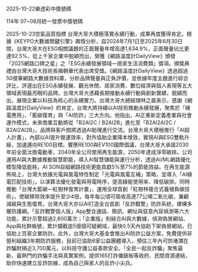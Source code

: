 
2025-10-22樂透彩中獎號碼

                                
114年 07~08月統一發票中獎號碼
                             
2025-10-23空氣品質指標
                              台灣大哥大積極落實永續行動，成果再度獲得肯定。根據《KEYPO大數據關鍵引擎》輿情分析，自2024年7月1日至2025年6月30日間，台灣大哥大在ESG相關議題的正面聲量年增高達1,634.9%，正面聲量佔比更達92.5%，從上千家企業中脫穎而出，榮獲《網路溫度計DailyView》頒發「2025網路口碑之星」之「ESG永續發展領域—居家生活消費類」獎項。頒獎典禮由台灣大哥大技術長揭朝華代表出席受獎。《網路溫度計DailyView》透過超過50億筆網路大數據資料庫，分析品牌聲量與正負評價，並依據年度主題進行綜合評比，評選出在ESG永續發展、觀光休閒、居家消費、數位經濟與個人表現等五大領域表現最亮眼的品牌。台灣大哥大憑藉長期推動永續行動與創新實績，脫穎而出，展現企業以科技為核心的永續實力。台灣大哥大總經理林之晨表示，感謝《網路溫度計DailyView》的肯定，台灣大將持續以AI技術推動永續發展，聚焦於「綠電應用」、「藍碳復育」與「AI防詐」三大方向。他指出，AI正重新定義產業與社會運作模式，未來商業互動將從「B2AI2C / B2AI2B」進化至「B2AI2AI2C / B2AI2AI2B」，品牌與客戶間將透過AI助理進行交流。台灣大哥大積極推行「AI超人計畫」，內部以AI提升營運效率，對外協助企業降本增效，實現AI與ESG雙軌升級，加速邁向RE100目標。響應RE100與EV100國際倡議，台灣大哥大承諾2030年前全面汰換電動車，2040年全公司使用再生能源，2050年達成淨零碳排。公司運用AI與大數據推動智慧節能，導入AI智慧儲能與運行分析，透過AI/ML網路優化模型降低能耗，AI SON自組網路技術更能貢獻5%至7%的節能效益。在再生能源佈局上，台灣大依據光電與風電特性制定「光電與風電互補」策略，並導入「AI綠電匹配技術」，以演算法優化發電與用電時序，提高綠能使用率、降低碳排。同時推動「台灣大藍碳—紅樹林復育計畫」，運用全球首創「紅樹林複合式養殖負碳技術」，使碳移除效率提升至少4倍，每年每公頃可吸收高達77公噸二氧化碳，兼顧減碳與生態復育。台灣大哥大亦以AI打造全台首創「反詐戰警」防詐系統，建構多層防護網。「反詐戰警個人版」App整合通話、簡訊、網址與惡意內容偵測等六大功能，累計示警超過2,600萬次；「企業版」則結合AI與大數據，偵測偽冒網站、App與社群帳號，累計攔截逾5億個可疑網域，最快0.5天內協助下架偽冒網站，已協助上百家企業防詐。此外，台灣大哥大基金會推出AI防詐公益方案，免費提供非營利組織3年期防詐服務，目前已協助6家公益團體導入，預估三年內可防堵潛在詐騙財損近3,700萬元，以科技守護公益善款安全。「全民一起反詐騙」聚焦最新、最熱門的詐騙手法與真實案例，提供165打詐儀錶板等政府、民間資源連結，助你快速建立反詐防線，成為自己與家人的反詐小尖兵。